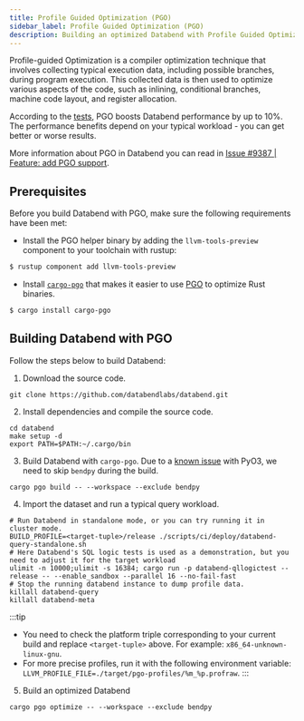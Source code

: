 ```yaml
---
title: Profile Guided Optimization (PGO)
sidebar_label: Profile Guided Optimization (PGO)
description: Building an optimized Databend with Profile Guided Optimization.
---
```


Profile-guided Optimization is a compiler optimization technique that involves collecting typical execution data, including possible branches, during program execution. This collected data is then used to optimize various aspects of the code, such as inlining, conditional branches, machine code layout, and register allocation.

According to the [tests](https://github.com/databendlabs/databend/issues/9387#issuecomment-1566210063), PGO boosts Databend performance by up to 10%. The performance benefits depend on your typical workload - you can get better or worse results.

More information about PGO in Databend you can read in [Issue #9387 | Feature: add PGO support](https://github.com/databendlabs/databend/issues/9387).

## Prerequisites

Before you build Databend with PGO, make sure the following requirements have been met:

- Install the PGO helper binary by adding the `llvm-tools-preview` component to your toolchain with rustup:

```bash
$ rustup component add llvm-tools-preview
```

- Install [`cargo-pgo`](https://crates.io/crates/cargo-pgo) that makes it easier to use [PGO](https://doc.rust-lang.org/rustc/profile-guided-optimization.html) to optimize Rust binaries.

```bash
$ cargo install cargo-pgo
```

## Building Databend with PGO

Follow the steps below to build Databend:

1. Download the source code.

```shell
git clone https://github.com/databendlabs/databend.git
```

2. Install dependencies and compile the source code.

```shell
cd databend
make setup -d
export PATH=$PATH:~/.cargo/bin
```

3. Build Databend with `cargo-pgo`. Due to a [known issue](https://github.com/PyO3/pyo3/issues/1084) with PyO3, we need to skip `bendpy` during the build.

```shell
cargo pgo build -- --workspace --exclude bendpy
```

4. Import the dataset and run a typical query workload.

```shell
# Run Databend in standalone mode, or you can try running it in cluster mode.
BUILD_PROFILE=<target-tuple>/release ./scripts/ci/deploy/databend-query-standalone.sh
# Here Databend's SQL logic tests is used as a demonstration, but you need to adjust it for the target workload
ulimit -n 10000;ulimit -s 16384; cargo run -p databend-qllogictest --release -- --enable_sandbox --parallel 16 --no-fail-fast
# Stop the running databend instance to dump profile data.
killall databend-query
killall databend-meta
```

:::tip

- You need to check the platform triple corresponding to your current build and replace `<target-tuple>` above. For example: `x86_64-unknown-linux-gnu`.
- For more precise profiles, run it with the following environment variable: `LLVM_PROFILE_FILE=./target/pgo-profiles/%m_%p.profraw`.
  :::

5. Build an optimized Databend

```shell
cargo pgo optimize -- --workspace --exclude bendpy
```
